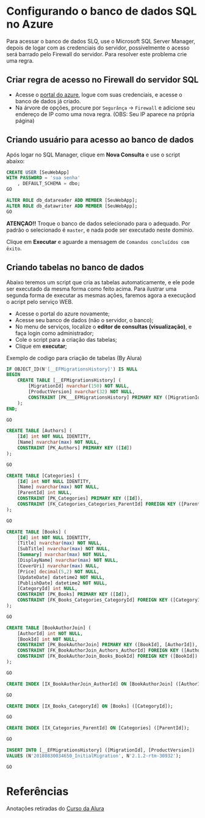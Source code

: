 # Configurando o banco de dados SQL no Azure

Para acessar o banco de dados SLQ, use o Microsoft SQL Server Manager, depois de logar com as credenciais do servidor, possivelmente o acesso será barrado pelo Firewall do servidor.
Para resolver este problema crie uma regra.

## Criar regra de acesso no Firewall do servidor SQL

- Acesse o [portal do azure](portal.azure.com), logue com suas credenciais, e acesse o banco de dados já criado.
- Na árvore de opções, procure por `Segurânça` -> `Firewall` e adicione seu endereço de IP como uma nova regra. (OBS: Seu IP aparece na própria página)

## Criando usuário para acesso ao banco de dados

Após logar no SQL Manager, clique em **Nova Consulta** e use o script abaixo:

```SQL
CREATE USER [SeuWebApp]
WITH PASSWORD = 'sua senha'
	, DEFAULT_SCHEMA = dbo;
GO

ALTER ROLE db_datareader ADD MEMBER [SeuWebApp];
ALTER ROLE db_datawriter ADD MEMBER [SeuWebApp];
GO
```

**ATENÇAO!!** Troque o banco de dados selecionado para o adequado. Por padrão o selecionado é `master`, e nada pode ser executado neste domínio.

Clique em **Executar** e aguarde a mensagem de `Comandos concluídos com êxito`.


## Criando tabelas no banco de dados

Abaixo teremos um script que cria as tabelas automaticamente, e ele pode ser executado da mesma forma como feito acima.
Para ilustrar uma segunda forma de executar as mesmas ações, faremos agora a execuçãod o acript pelo serviço WEB.

- Acesse o portal do azure novamente;
- Acesse seu banco de dados (não o servidor, o banco);
- No menu de serviços, localize o **editor de consultas (visualização)**, e faça login como administrador;
- Cole o script para a criação das tabelas;
- Clique em **executar**;

Exemplo de codigo para criação de tabelas (By Alura)

```SQL
IF OBJECT_ID(N'[__EFMigrationsHistory]') IS NULL
BEGIN
    CREATE TABLE [__EFMigrationsHistory] (
        [MigrationId] nvarchar(150) NOT NULL,
        [ProductVersion] nvarchar(32) NOT NULL,
        CONSTRAINT [PK___EFMigrationsHistory] PRIMARY KEY ([MigrationId])
    );
END;

GO

CREATE TABLE [Authors] (
    [Id] int NOT NULL IDENTITY,
    [Name] nvarchar(max) NOT NULL,
    CONSTRAINT [PK_Authors] PRIMARY KEY ([Id])
);

GO

CREATE TABLE [Categories] (
    [Id] int NOT NULL IDENTITY,
    [Name] nvarchar(max) NOT NULL,
    [ParentId] int NULL,
    CONSTRAINT [PK_Categories] PRIMARY KEY ([Id]),
    CONSTRAINT [FK_Categories_Categories_ParentId] FOREIGN KEY ([ParentId]) REFERENCES [Categories] ([Id]) ON DELETE NO ACTION
);

GO

CREATE TABLE [Books] (
    [Id] int NOT NULL IDENTITY,
    [Title] nvarchar(max) NOT NULL,
    [SubTitle] nvarchar(max) NOT NULL,
    [Summary] nvarchar(max) NOT NULL,
    [DisplayName] nvarchar(max) NOT NULL,
    [CoverUri] nvarchar(max) NULL,
    [Price] decimal(5,2) NOT NULL,
    [UpdateDate] datetime2 NOT NULL,
    [PublishDate] datetime2 NOT NULL,
    [CategoryId] int NULL,
    CONSTRAINT [PK_Books] PRIMARY KEY ([Id]),
    CONSTRAINT [FK_Books_Categories_CategoryId] FOREIGN KEY ([CategoryId]) REFERENCES [Categories] ([Id]) ON DELETE NO ACTION
);

GO

CREATE TABLE [BookAuthorJoin] (
    [AuthorId] int NOT NULL,
    [BookId] int NOT NULL,
    CONSTRAINT [PK_BookAuthorJoin] PRIMARY KEY ([BookId], [AuthorId]),
    CONSTRAINT [FK_BookAuthorJoin_Authors_AuthorId] FOREIGN KEY ([AuthorId]) REFERENCES [Authors] ([Id]) ON DELETE CASCADE,
    CONSTRAINT [FK_BookAuthorJoin_Books_BookId] FOREIGN KEY ([BookId]) REFERENCES [Books] ([Id]) ON DELETE CASCADE
);

GO

CREATE INDEX [IX_BookAuthorJoin_AuthorId] ON [BookAuthorJoin] ([AuthorId]);

GO

CREATE INDEX [IX_Books_CategoryId] ON [Books] ([CategoryId]);

GO

CREATE INDEX [IX_Categories_ParentId] ON [Categories] ([ParentId]);

GO

INSERT INTO [__EFMigrationsHistory] ([MigrationId], [ProductVersion])
VALUES (N'20180830034650_InitialMigration', N'2.1.2-rtm-30932');

GO
```


# Referências

Anotações retiradas do [Curso da Alura](https://cursos.alura.com.br/course/introducao-ao-azure-com-webapps-e-sql)
